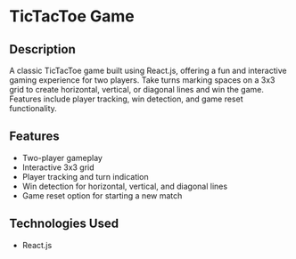 # TicTacToe Game

## Description
A classic TicTacToe game built using React.js, offering a fun and interactive gaming experience for two players. Take turns marking spaces on a 3x3 grid to create horizontal, vertical, or diagonal lines and win the game. Features include player tracking, win detection, and game reset functionality.

## Features
- Two-player gameplay
- Interactive 3x3 grid
- Player tracking and turn indication
- Win detection for horizontal, vertical, and diagonal lines
- Game reset option for starting a new match

## Technologies Used
- React.js
